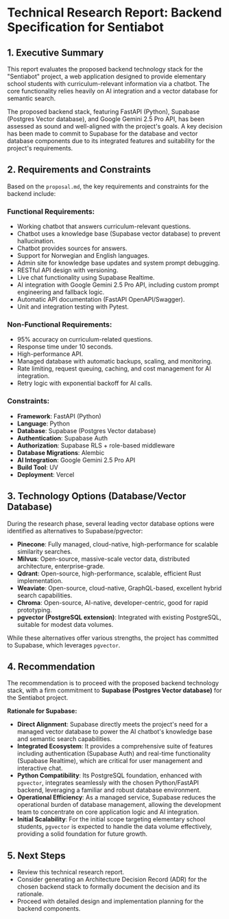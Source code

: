# Technical Research Report: Backend Specification for Sentiabot

## 1. Executive Summary

This report evaluates the proposed backend technology stack for the "Sentiabot" project, a web application designed to provide elementary school students with curriculum-relevant information via a chatbot. The core functionality relies heavily on AI integration and a vector database for semantic search.

The proposed backend stack, featuring FastAPI (Python), Supabase (Postgres Vector database), and Google Gemini 2.5 Pro API, has been assessed as sound and well-aligned with the project's goals. A key decision has been made to commit to Supabase for the database and vector database components due to its integrated features and suitability for the project's requirements.

## 2. Requirements and Constraints

Based on the `proposal.md`, the key requirements and constraints for the backend include:

### Functional Requirements:
*   Working chatbot that answers curriculum-relevant questions.
*   Chatbot uses a knowledge base (Supabase vector database) to prevent hallucination.
*   Chatbot provides sources for answers.
*   Support for Norwegian and English languages.
*   Admin site for knowledge base updates and system prompt debugging.
*   RESTful API design with versioning.
*   Live chat functionality using Supabase Realtime.
*   AI integration with Google Gemini 2.5 Pro API, including custom prompt engineering and fallback logic.
*   Automatic API documentation (FastAPI OpenAPI/Swagger).
*   Unit and integration testing with Pytest.

### Non-Functional Requirements:
*   95% accuracy on curriculum-related questions.
*   Response time under 10 seconds.
*   High-performance API.
*   Managed database with automatic backups, scaling, and monitoring.
*   Rate limiting, request queuing, caching, and cost management for AI integration.
*   Retry logic with exponential backoff for AI calls.

### Constraints:
*   **Framework**: FastAPI (Python)
*   **Language**: Python
*   **Database**: Supabase (Postgres Vector database)
*   **Authentication**: Supabase Auth
*   **Authorization**: Supabase RLS + role-based middleware
*   **Database Migrations**: Alembic
*   **AI Integration**: Google Gemini 2.5 Pro API
*   **Build Tool**: UV
*   **Deployment**: Vercel

## 3. Technology Options (Database/Vector Database)

During the research phase, several leading vector database options were identified as alternatives to Supabase/pgvector:

*   **Pinecone**: Fully managed, cloud-native, high-performance for scalable similarity searches.
*   **Milvus**: Open-source, massive-scale vector data, distributed architecture, enterprise-grade.
*   **Qdrant**: Open-source, high-performance, scalable, efficient Rust implementation.
*   **Weaviate**: Open-source, cloud-native, GraphQL-based, excellent hybrid search capabilities.
*   **Chroma**: Open-source, AI-native, developer-centric, good for rapid prototyping.
*   **pgvector (PostgreSQL extension)**: Integrated with existing PostgreSQL, suitable for modest data volumes.

While these alternatives offer various strengths, the project has committed to Supabase, which leverages `pgvector`.

## 4. Recommendation

The recommendation is to proceed with the proposed backend technology stack, with a firm commitment to **Supabase (Postgres Vector database)** for the Sentiabot project.

**Rationale for Supabase:**

*   **Direct Alignment**: Supabase directly meets the project's need for a managed vector database to power the AI chatbot's knowledge base and semantic search capabilities.
*   **Integrated Ecosystem**: It provides a comprehensive suite of features including authentication (Supabase Auth) and real-time functionality (Supabase Realtime), which are critical for user management and interactive chat.
*   **Python Compatibility**: Its PostgreSQL foundation, enhanced with `pgvector`, integrates seamlessly with the chosen Python/FastAPI backend, leveraging a familiar and robust database environment.
*   **Operational Efficiency**: As a managed service, Supabase reduces the operational burden of database management, allowing the development team to concentrate on core application logic and AI integration.
*   **Initial Scalability**: For the initial scope targeting elementary school students, `pgvector` is expected to handle the data volume effectively, providing a solid foundation for future growth.

## 5. Next Steps

*   Review this technical research report.
*   Consider generating an Architecture Decision Record (ADR) for the chosen backend stack to formally document the decision and its rationale.
*   Proceed with detailed design and implementation planning for the backend components.
